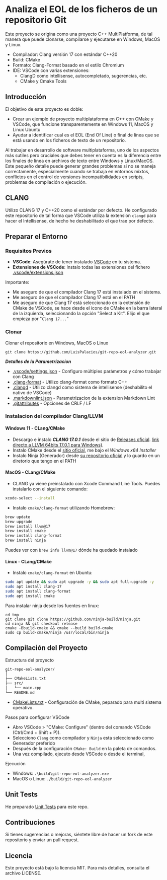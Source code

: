 # Analiza el EOL de los ficheros de un repositorio Git

Este proyecto se origina como una proyecto C++ MultiPlatforma, de tal manera que puede clonarse, compilarse y ejecutarse en Windows, MacOS y Linux.

- Compilador: Clang versión 17 con estándar C++20
- Build: CMake
- Formato: Clang-Format basado en el estilo Chromium
- IDE: VSCode con varias extensiones:
  - ClangD como intellisense, autocompletado, sugerencias, etc.
  - CMake y Cmake Tools

## Introducción

El objetivo de este proyecto es doble:

- Crear un ejemplo de proyecto multiplataforma en C++ con CMake y VSCode, que funcione transparentemente en Windows 11, MacOS y Linux Ubuntu
- Ayudar a identificar cual es el EOL (End Of Line) o final de línea que se está usando en los ficheros de texto de un repositorio.

Al trabajar en desarrollo de software multiplataforma, uno de los aspectos más sutiles pero cruciales que debes tener en cuenta es la diferencia entre los finales de línea en archivos de texto entre Windows y Linux/MacOS. Este pequeño detalle puede generar grandes problemas si no se maneja correctamente, especialmente cuando se trabaja en entornos mixtos, conflictos en el control de versiones incompatibilidades en scripts, problemas de compilación o ejecución.

## CLANG

Utilizo CLANG 17 y C++20 como el estándar por defecto. He configurado este repositorio de tal forma que VSCode utiliza la extension `clangd` para hacer el Intellisense, de hecho he deshabilitado el que trae por defecto.

## Preparar el Entorno

### Requisitos Previos

- **VSCode**: Asegúrate de tener instalado [VSCode](https://code.visualstudio.com/download) en tu sistema.
- **Extensiones de VSCode**: Instalo todas las extensiones del fichero [.vscode/extensions.json](./.vscode/extensions.json)

Importante:

- Me aseguro de que el compilador Clang 17 está instalado en el sistema.
- Me aseguro de que el compilador Clang 17 está en el PATH
- Me aseguro de que Clang 17 está seleccionado en la extensión de CMake de VSCode, se hace desde el icono de CMake en la barra lateral de la izquierda, seleccionando la opción "Select a Kit". Elijo el que empieza por "`Clang 17...`"

### Clonar

Clonar el repositorio en Windows, MacOS o Linux

```shell
git clone https://github.com/LuisPalacios/git-repo-eol-analyzer.git
```

***Detalles de la Parametrizacion***

- [.vscode/settings.json](./.vscode/settings.json) - Configuro múltiples parámetros y cómo trabajar con Clang
- [.clang-format](./.clang-format) - Utilizo clang-format como formato C++
- [.clangd](./.clangd) - Utilizo clangd como sistema de intellisense (deshabilito el nativo de VSCode)
- [.markdownlint.json](./.markdownlint.json) - Parametrizacion de la extension Markdown Lint
- [.gitattributes](./.gitattributes) - Opciones de CRLF / LF

### Instalacion del compilador Clang/LLVM

#### Windows 11 - CLang/CMake

- Descargo e instalo ***CLANG 17.0.1*** desde el sitio de [Releases oficial](https://github.com/llvm/llvm-project/releases). [link directo a LLVM 64bits 17.0.1 para Windows)](https://github.com/llvm/llvm-project/releases/download/llvmorg-17.0.1/LLVM-17.0.1-win64.exe).
- Instalo CMake desde el [sitio oficial](https://cmake.org/download/), me bajo el *Windows x64 Installer*
- Instalo Ninja (Generador) desde [su repositorio oficial](https://github.com/ninja-build/ninja/releases) y lo guardo en un diretorio que tengo en el PATH

#### MacOS - CLang/CMake

- CLANG ya viene preinstalado con Xcode Command Line Tools. Puedes instalarlo con el siguiente comando:

```bash
xcode-select --install
```

- Instalo `cmake/clang-format` utilizando Homebrew:

```bash
brew update
brew upgrade
brew install llvm@17
brew install cmake
brew install clang-format
brew install ninja
```

Puedes ver con `brew info llvm@17` dónde ha quedado instalado

#### Linux - CLang/CMake

- Instalo `cmake/clang-format` en Ubuntu:

```bash
sudo apt update && sudo apt upgrade -y && sudo apt full-upgrade -y
sudo apt install clang-17
sudo apt install clang-format
sudo apt install cmake
```

Para instalar ninja desde los fuentes en linux:

```shell
cd tmp
git clone git clone https://github.com/ninja-build/ninja.git
cd ninja && git checkout release
cmake -Bbuild-cmake && cmake --build build-cmake
sudo cp build-cmake/ninja /usr/local/bin/ninja
```

## Compilación del Proyecto

Estructura del proyecto

```bash
git-repo-eol-analyzer/
│
├── CMakeLists.txt
├── src/
│   └── main.cpp
└── README.md
```

- [CMakeLists.txt](./CMakeLists.txt) - Configuración de CMake, peparado para multi sistema operativo.

Pasos para configurar VSCode

- Abro VSCode > "CMake: Configure" (dentro del comando VSCode (Ctrl/Cmd + Shift + P)).
- Selecciono `Clang` como compilador y `Ninja` esta seleccionado como Generador preferido
- Después de la configuración `CMake: Build` en la paleta de comandos.
- Una vez compilado, ejecuto desde VSCode o desde el terminal,

Ejecución

- Windows: `.\build\git-repo-eol-analyzer.exe`
- MacOS o Linux: `./build/git-repo-eol-analyzer`

## Unit Tests

He preparado [Unit Tests](./UnitTests.md) para este repo.

## Contribuciones

Si tienes sugerencias o mejoras, siéntete libre de hacer un fork de este repositorio y enviar un pull request.

## Licencia

Este proyecto está bajo la licencia MIT. Para más detalles, consulta el archivo LICENSE.